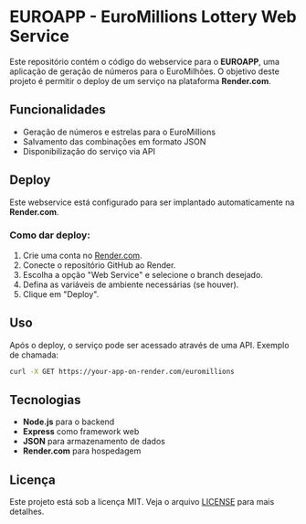 # EUROAPP - EuroMillions Lottery Web Service

Este repositório contém o código do webservice para o **EUROAPP**, uma aplicação de geração de números para o EuroMilhões. O objetivo deste projeto é permitir o deploy de um serviço na plataforma **Render.com**.

## Funcionalidades

- Geração de números e estrelas para o EuroMillions
- Salvamento das combinações em formato JSON
- Disponibilização do serviço via API

## Deploy

Este webservice está configurado para ser implantado automaticamente na **Render.com**.

### Como dar deploy:

1. Crie uma conta no [Render.com](https://render.com/).
2. Conecte o repositório GitHub ao Render.
3. Escolha a opção "Web Service" e selecione o branch desejado.
4. Defina as variáveis de ambiente necessárias (se houver).
5. Clique em "Deploy".

## Uso

Após o deploy, o serviço pode ser acessado através de uma API. Exemplo de chamada:

```bash
curl -X GET https://your-app-on-render.com/euromillions
```

## Tecnologias

- **Node.js** para o backend
- **Express** como framework web
- **JSON** para armazenamento de dados
- **Render.com** para hospedagem

## Licença

Este projeto está sob a licença MIT. Veja o arquivo [LICENSE](LICENSE) para mais detalhes.

